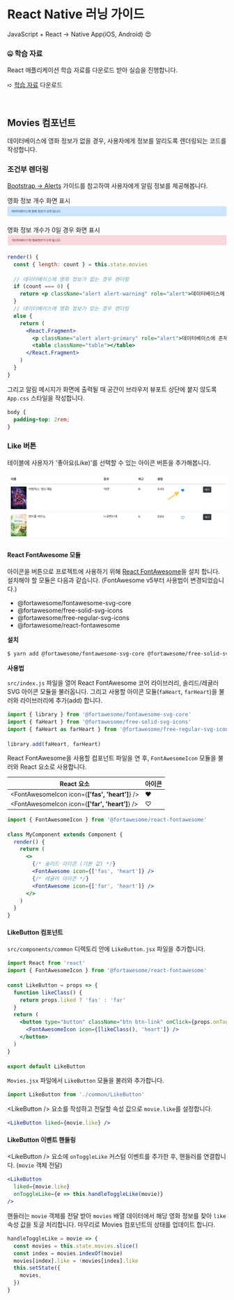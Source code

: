 # React Native 러닝 가이드

JavaScript + React → Native App(iOS, Android) 😍

### 🤐 학습 자료

React 애플리케이션 학습 자료를 다운로드 받아 실습을 진행합니다.

➪ [학습 자료](https://github.com/yamoo9/react-native/archive/react-03-ex.zip) 다운로드

<br>

## Movies 컴포넌트

데이터베이스에 영화 정보가 없을 경우, 사용자에게 정보를 알리도록 렌더링되는 코드를 작성합니다.

### 조건부 렌더링

[Bootstrap → Alerts](https://getbootstrap.com/docs/4.3/components/alerts/) 가이드를 참고하여 사용자에게 알림 정보를 제공해봅니다.

영화 정보 개수 화면 표시
![](assets/alert-info.png)

영화 정보 개수가 0일 경우 화면 표시
![](assets/alert-danger.png)

```jsx
render() {
  const { length: count } = this.state.movies

  // 데이터베이스에 영화 정보가 없는 경우 렌더링
  if (count === 0) {
    return <p className="alert alert-warning" role="alert">데이터베이스에 영화 정보가 존재하지 않습니다.</p>
  }
  // 데이터베이스에 영화 정보가 있는 경우 렌더링
  else {
    return (
      <React.Fragment>
        <p className="alert alert-primary" role="alert">데이터베이스에 존재하는 영화 정보는 <b>{count}</b>개 입니다.</p>
        <table className="table"></table>
      </React.Fragment>
    )
  }
}
```

그리고 알림 메시지가 화면에 출력될 때 공간이 브라우저 뷰포트 상단에 붙지 않도록 `App.css` 스타일을 작성합니다.

```css
body {
  padding-top: 2rem;
}
```

### Like 버튼

테이블에 사용자가 '좋아요(Like)'를 선택할 수 있는 아이콘 버튼을 추가해봅니다.

![](assets/like-button.png)

#### React FontAwesome 모듈

아이콘을 버튼으로 프로젝트에 사용하기 위해 [React FontAwesome](https://github.com/FortAwesome/react-fontawesome)을 설치 합니다.
설치해야 할 모듈은 다음과 같습니다. (FontAwesome v5부터 사용법이 변경되었습니다.)

- @fortawesome/fontawesome-svg-core
- @fortawesome/free-solid-svg-icons
- @fortawesome/free-regular-svg-icons
- @fortawesome/react-fontawesome

**설치**

```sh
$ yarn add @fortawesome/fontawesome-svg-core @fortawesome/free-solid-svg-icons @fortawesome/free-regular-svg-icons @fortawesome/react-fontawesome
```

**사용법**

`src/index.js` 파일을 열어 React FontAwesome 코어 라이브러리, 솔리드/레귤러 SVG 아이콘 모듈을 불러옵니다.
그리고 사용할 아이콘 모듈(`faHeart`, `farHeart`)을 불러와 라이브러리에 추가(add) 합니다.

```js
import { library } from '@fortawesome/fontawesome-svg-core'
import { faHeart } from '@fortawesome/free-solid-svg-icons'
import { faHeart as farHeart } from '@fortawesome/free-regular-svg-icons'

library.add(faHeart, farHeart)
```

React FontAwesome을 사용할 컴포넌트 파일을 연 후, `FontAwesomeIcon` 모듈을 불러와 React 요소로 사용합니다.

| React 요소                                        | 아이콘 |
| ------------------------------------------------- | ------ |
| \<FontAwesomeIcon icon={**['fas', 'heart']**} /\> | ♥︎     |
| \<FontAwesomeIcon icon={**['far', 'heart']**} /\> | ♡      |

```jsx
import { FontAwesomeIcon } from '@fortawesome/react-fontawesome'

class MyComponent extends Component {
  render() {
    return (
      <>
        {/* 솔리드 아이콘 (기본 값) */}
        <FontAwesome icon={['fas', 'heart']} />
        {/* 레귤러 아이콘 */}
        <FontAwesome icon={['far', 'heart']} />
      </>
    )
  }
}
```

#### LikeButton 컴포넌트

`src/components/common` 디렉토리 안에 `LikeButton.jsx` 파일을 추가합니다.

```jsx
import React from 'react'
import { FontAwesomeIcon } from '@fortawesome/react-fontawesome'

const LikeButton = props => {
  function likeClass() {
    return props.liked ? 'fas' : 'far'
  }
  return (
    <button type="button" className="btn btn-link" onClick={props.onToggleLike}>
      <FontAwesomeIcon icon={[likeClass(), 'heart']} />
    </button>
  )
}

export default LikeButton
```

`Movies.jsx` 파일에서 `LikeButton` 모듈을 불러와 추가합니다.

```jsx
import LikeButton from './common/LikeButton'
```

\<LikeButton /\> 요소를 작성하고 전달할 속성 값으로 `movie.like`를 설정합니다.

```jsx
<LikeButton liked={movie.like} />
```

#### LikeButton 이벤트 핸들링

\<LikeButton /\> 요소에 `onToggleLike` 커스텀 이벤트를 추가한 후, 핸들러를 연결합니다. (`movie` 객체 전달)

```jsx
<LikeButton
  liked={movie.like}
  onToggleLike={e => this.handleToggleLike(movie)}
/>
```

핸들러는 `movie` 객체를 전달 받아 `movies` 배열 데이터에서 해당 영화 정보를 찾아 `like` 속성 값을 토글 처리합니다.
마무리로 Movies 컴포넌트의 상태를 업데이트 합니다.

```jsx
handleToggleLike = movie => {
  const movies = this.state.movies.slice()
  const index = movies.indexOf(movie)
  movies[index].like = !movies[index].like
  this.setState({
    movies,
  })
}
```
